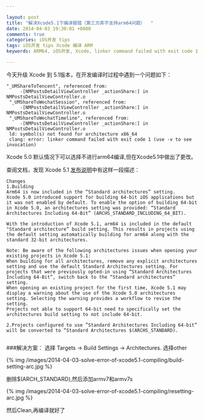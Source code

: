 ```yaml
---

layout: post
title: "解决Xcode5.1下编译报错（第三方库不支持arm64问题）  "
date: 2014-04-03 19:30:01 +0800
comments: true
categories: iOS开发 tips
tags: iOS开发 tips Xcode 编译 ARM
keywords: ARM64, iOS开发, Xcode, linker command failed with exit code 1 (use -v to see invocation)

---
```




今天升级 Xcode 到 5.1版本，在开发编译时过程中遇到一个问题如下：

```
"_UMShareToTencent", referenced from:
     -[NMPostsDetailViewController _actionShare:] in NMPostsDetailViewController.o
 "_UMShareToWechatSession", referenced from:
     -[NMPostsDetailViewController _actionShare:] in NMPostsDetailViewController.o
 "_UMShareToWechatTimeline", referenced from:
     -[NMPostsDetailViewController _actionShare:] in NMPostsDetailViewController.o
 ld: symbol(s) not found for architecture x86_64
 clang: error: linker command failed with exit code 1 (use -v to see invocation)

```

Xcode 5.0 默认情况下可以选择不进行arm64编译,但在Xcode5.1中做出了更改。

查阅文档，发现 Xcode 5.1 [发布说明](https://developer.apple.com/library/mac/releasenotes/DeveloperTools/RN-Xcode/Introduction/Introduction.html)中有这样一段描述：


```
Changes
1.Building
Arm64 is now included in the “Standard architectures” setting.
Xcode 5.0 introduced support for building 64-bit iOS applications but it was not enabled by default. To enable the option of building 64-bit in Xcode 5.0, an architectures setting was provided: “Standard Architectures Including 64-Bit” (ARCHS_STANDARD_INCLUDING_64_BIT).
 
With the introduction of Xcode 5.1, arm64 is included in the default "Standard architecture” build setting. This results in projects using the default setting automatically building for arm64 along with the standard 32-bit architectures.

Note: Be aware of the following architectures issues when opening your existing projects in Xcode 5.1:
When building for all architectures, remove any explicit architectures setting and use the default Standard Architectures setting. For projects that were previously opted-in using “Standard Architectures           Including 64-Bit”, switch back to the “Standard architectures” setting.
When opening an existing project for the first time, Xcode 5.1 may display a warning about the use of the Xcode 5.0 architectures setting. Selecting the warning provides a workflow to revise the setting.
Projects not able to support 64-bit need to specifically set the architectures build setting to not include 64-bit.
 
2.Projects configured to use ”Standard Architectures Including 64-bit” will be converted to “Standard Architectures $(ARCHS_STANDARD).


```

###解决方案：
选择 Targets -> Build Settings -> Architectures.  选择other

{% img /images/2014-04-03-solve-error-of-xcode5.1-compiling/build-setting-arc.jpg %}  


删除$(ARCH_STANDARD),然后添加armv7和armv7s

{% img /images/2014-04-03-solve-error-of-xcode5.1-compiling/resetting-arc.jpg %}  

然后Clean,再编译就好了
